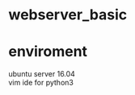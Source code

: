 # webserver_basic


enviroment                                                                       
===========                                                                      

ubuntu server 16.04                                                              
vim ide for python3
